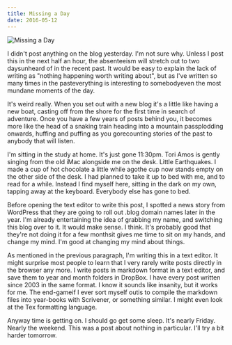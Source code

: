```yaml
---
title: Missing a Day
date: 2016-05-12
---
```


![Missing a Day](https://source.unsplash.com/dUPDhdeCN84/1600x900)

I didn't post anything on the blog yesterday. I'm not sure why. Unless I post this in the next half an hour, the absenteeism will stretch out to two daysunheard of in the recent past. It would be easy to explain the lack of writing as "nothing happening worth writing about", but as I've written so many times in the pasteverything is interesting to somebodyeven the most mundane moments of the day.

It's weird really. When you set out with a new blog it's a little like having a new boat, casting off from the shore for the first time in search of adventure. Once you have a few years of posts behind you, it becomes more like the head of a snaking train heading into a mountain passplodding onwards, huffing and puffing as you gorecounting stories of the past to anybody that will listen.

I'm sitting in the study at home. It's just gone 11:30pm. Tori Amos is gently singing from the old iMac alongside me on the desk. Little Earthquakes. I made a cup of hot chocolate a little while agothe cup now stands empty on the other side of the desk. I had planned to take it up to bed with me, and to read for a while. Instead I find myself here, sitting in the dark on my own, tapping away at the keyboard. Everybody else has gone to bed.

Before opening the text editor to write this post, I spotted a news story from WordPress that they are going to roll out .blog domain names later in the year. I'm already entertaining the idea of grabbing my name, and switching this blog over to it. It would make sense. I think. It's probably good that they're not doing it for a few monthsit gives me time to sit on my hands, and change my mind. I'm good at changing my mind about things.

As mentioned in the previous paragraph, I'm writing this in a text editor. It might surprise most people to learn that I very rarely write posts directly in the browser any more. I write posts in markdown format in a text editor, and save them to year and month folders in DropBox. I have every post written since 2003 in the same format. I know it sounds like insanity, but it works for me. The end-gameif I ever sort myself outis to compile the markdown files into year-books with Scrivener, or something similar. I might even look at the Tex formatting language.

Anyway time is getting on. I should go get some sleep. It's nearly Friday. Nearly the weekend. This was a post about nothing in particular. I'll try a bit harder tomorrow.